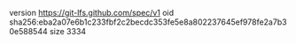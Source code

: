version https://git-lfs.github.com/spec/v1
oid sha256:eba2a07e6b1c233fbf2c2becdc353fe5e8a802237645ef978fe2a7b30e588544
size 3334
